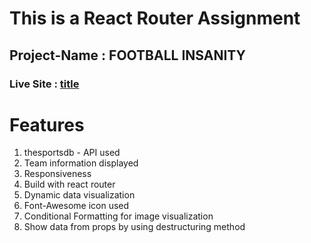 # This is a React Router Assignment
## Project-Name : FOOTBALL INSANITY
### Live Site : [title](https://app.netlify.com/sites/lucid-fermat-960046/overview)

# Features
1. thesportsdb - API used
2. Team information displayed 
3. Responsiveness
4. Build with react router
5. Dynamic data visualization
6. Font-Awesome icon used
7. Conditional Formatting for image visualization
8. Show data from props by using destructuring method
